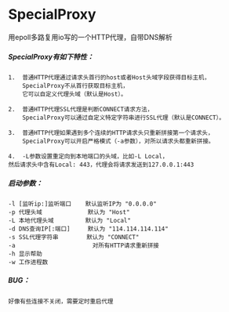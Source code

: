 SpecialProxy  
======  
用epoll多路复用io写的一个HTTP代理，自带DNS解析  
  
##### SpecialProxy有如下特性：  
    1.  普通HTTP代理通过请求头首行的host或者Host头域字段获得目标主机，  
        SpecialProxy不从首行获取目标主机，  
        它可以自定义代理头域（默认是Host）。  
  
    2.  普通HTTP代理SSL代理是判断CONNECT请求方法，  
        SpecialProxy可以通过自定义特定字符串进行SSL代理（默认是CONNECT）。  
  
    3.  普通HTTP代理如果遇到多个连续的HTTP请求头只重新拼接第一个请求头，  
        SpecialProxy可以开启严格模式（-a参数），对所以请求头都重新拼接。  
  
    4.  -L参数设置重定向到本地端口的头域，比如-L Local，  
    然后请求头中含有Local: 443，代理会将请求发送到127.0.0.1:443  
  
##### 启动参数：  
    -l [监听ip:]监听端口    默认监听IP为 "0.0.0.0"  
    -p 代理头域             默认为 "Host"  
    -L 本地代理头域         默认为 "Local"  
    -d DNS查询IP[:端口]     默认为 "114.114.114.114"  
    -s SSL代理字符串        默认为 "CONNECT"  
    -a                      对所有HTTP请求重新拼接  
    -h 显示帮助  
    -w 工作进程数  
  
##### BUG：  
    好像有些连接不关闭，需要定时重启代理  
